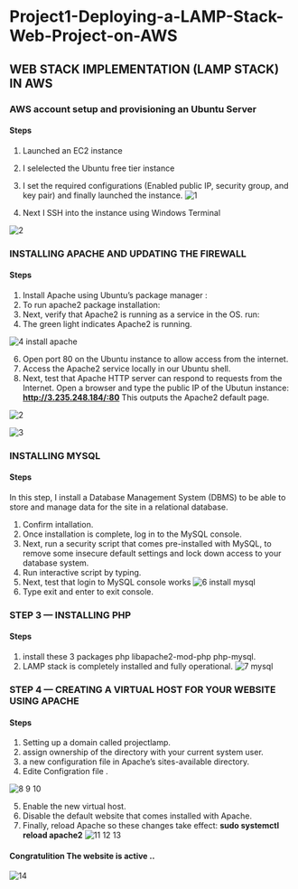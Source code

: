 # Project1-Deploying-a-LAMP-Stack-Web-Project-on-AWS
## WEB STACK IMPLEMENTATION (LAMP STACK) IN AWS 
### AWS account setup and provisioning an Ubuntu Server
#### Steps


1. Launched an EC2 instance
2. I selelected the Ubuntu free tier instance
3. I set the required configurations (Enabled public IP, security group, and key pair) and finally launched the instance.
![1](https://github.com/Hatem-sudo/Project1-Deploying-a-LAMP-Stack-Web-Project-on-AWS/assets/113099054/360f6b38-63da-4d02-aea4-ae4589aa61c5)

4. Next I SSH into the instance using Windows Terminal

![2](https://github.com/Hatem-sudo/Project1-Deploying-a-LAMP-Stack-Web-Project-on-AWS/assets/113099054/2fb93a5e-f3b0-4cc2-8156-e161438ea47f)

### INSTALLING APACHE AND UPDATING THE FIREWALL

#### Steps


1. Install Apache using Ubuntu’s package manager :
2. To run apache2 package installation:
3. Next, verify that Apache2 is running as a service in the OS. run:
4. The green light indicates Apache2 is running.
   
![4 install apache](https://github.com/Hatem-sudo/Project1-Deploying-a-LAMP-Stack-Web-Project-on-AWS/assets/113099054/1674c322-7351-44ac-9ebd-4ed01eb8d9f5)

6. Open port 80 on the Ubuntu instance to allow access from the internet.
7. Access the Apache2 service locally in our Ubuntu shell.
8. Next, test that Apache HTTP server can respond to requests from the Internet. Open a browser and type the public IP of the Ubutun instance: **http://3.235.248.184/:80** This outputs the Apache2 default page.
   
![2](https://github.com/Hatem-sudo/Project1-Deploying-a-LAMP-Stack-Web-Project-on-AWS/assets/113099054/5fc5af2c-4b59-472a-8b47-916b151a2e44)

![3](https://github.com/Hatem-sudo/Project1-Deploying-a-LAMP-Stack-Web-Project-on-AWS/assets/113099054/0bcad80d-1c3c-4352-9346-1dfe5ae712d3)



### INSTALLING MYSQL

#### Steps



In this step, I install a Database Management System (DBMS) to be able to store and manage data for the site in a relational database.
1. Confirm intallation.
2. Once installation is complete, log in to the MySQL console.
3. Next, run a security script that comes pre-installed with MySQL, to remove some insecure default settings and lock down access to your database system.
4. Run interactive script by typing.
5. Next, test that login to MySQL console works
![6 install mysql](https://github.com/Hatem-sudo/Project1-Deploying-a-LAMP-Stack-Web-Project-on-AWS/assets/113099054/74253c5b-b54f-4069-ad69-b750363aac4e)
6. Type exit and enter to exit console.

### STEP 3 — INSTALLING PHP

#### Steps


1. install these 3 packages php libapache2-mod-php php-mysql.
2. LAMP stack is completely installed and fully operational.
![7 mysql](https://github.com/Hatem-sudo/Project1-Deploying-a-LAMP-Stack-Web-Project-on-AWS/assets/113099054/1caf3827-133d-4205-ad48-60ea91367c03)

### STEP 4 — CREATING A VIRTUAL HOST FOR YOUR WEBSITE USING APACHE

#### Steps



1. Setting up a domain called projectlamp.
2. assign ownership of the directory with your current system user.
3. a new configuration file in Apache’s sites-available directory.
4. Edite Configration file .

  ![8 9 10](https://github.com/Hatem-sudo/Project1-Deploying-a-LAMP-Stack-Web-Project-on-AWS/assets/113099054/173a87b7-05cb-495f-b79f-93855fea4899)
  
5. Enable the new virtual host.
6. Disable the default website that comes installed with Apache.
7. Finally, reload Apache so these changes take effect: **sudo systemctl reload apache2**
  ![11 12 13](https://github.com/Hatem-sudo/Project1-Deploying-a-LAMP-Stack-Web-Project-on-AWS/assets/113099054/3504193b-47d8-44ba-b4d4-83e8373d14dc)

#### Congratulition The website is active ..

![14](https://github.com/Hatem-sudo/Project1-Deploying-a-LAMP-Stack-Web-Project-on-AWS/assets/113099054/a638e5c7-f992-4fbe-b7ea-f65963bfa12d)


